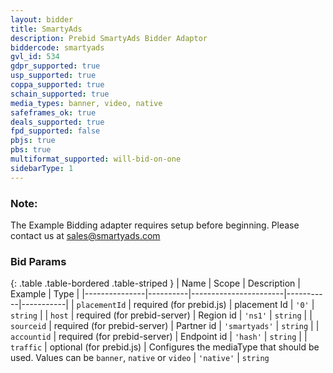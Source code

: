 ```yaml
---
layout: bidder
title: SmartyAds
description: Prebid SmartyAds Bidder Adaptor
biddercode: smartyads
gvl_id: 534
gdpr_supported: true
usp_supported: true
coppa_supported: true
schain_supported: true
media_types: banner, video, native
safeframes_ok: true
deals_supported: true
fpd_supported: false
pbjs: true
pbs: true
multiformat_supported: will-bid-on-one
sidebarType: 1
---
```


### Note:

The Example Bidding adapter requires setup before beginning. Please contact us at sales@smartyads.com 

### Bid Params

{: .table .table-bordered .table-striped }
| Name          | Scope    | Description           | Example   | Type      |
|---------------|----------|-----------------------|-----------|-----------|
| `placementId` | required (for prebid.js) | placement Id | `'0'` | `string` |
| `host`      | required (for prebid-server) | Region id               | `'ns1'`    | `string` |
| `sourceid`      | required  (for prebid-server) | Partner id | `'smartyads'`    | `string` |
| `accountid`      | required  (for prebid-server) | Endpoint id | `'hash'`    | `string` |
| `traffic`     | optional (for prebid.js) | Configures the mediaType that should be used. Values can be `banner`, `native` or `video` | `'native'` | `string` 
